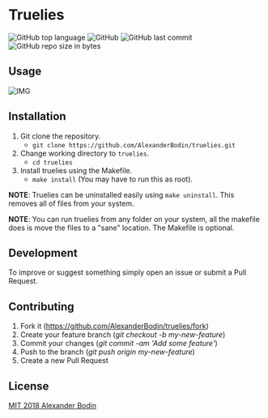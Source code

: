 # Truelies
![GitHub top language](https://img.shields.io/github/languages/top/alexanderbodin/truelies.svg)
![GitHub](https://img.shields.io/github/license/alexanderbodin/truelies.svg)
![GitHub last commit](https://img.shields.io/github/last-commit/alexanderbodin/truelies.svg)
![GitHub repo size in bytes](https://img.shields.io/github/repo-size/alexanderbodin/truelies.svg)

## Usage
![IMG](https://i.imgur.com/2j2DTLq.gif)

## Installation
1. Git clone the repository.
    - `git clone https://github.com/AlexanderBodin/truelies.git`
2. Change working directory to `truelies`.
    - `cd truelies`
3. Install truelies using the Makefile.
    - `make install` (You may have to run this as root).

**NOTE**: Truelies can be uninstalled easily using `make uninstall`. This removes
all of files from your system.

**NOTE**: You can run truelies from any folder on your system, all the makefile
does is move the files to a "sane" location. The Makefile is optional.

## Development
To improve or suggest something simply open an issue or submit a Pull Request.

## Contributing
1. Fork it (https://github.com/AlexanderBodin/truelies/fork)
2. Create your feature branch (*git checkout -b my-new-feature*)
3. Commit your changes (*git commit -am 'Add some feature'*)
4. Push to the branch (*git push origin my-new-feature*)
5. Create a new Pull Request

## License
[MIT 2018 Alexander Bodin](https://github.com/AlexanderBodin/truelies/blob/master/LICENSE)

